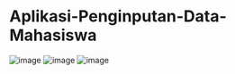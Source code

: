# Aplikasi-Penginputan-Data-Mahasiswa
![image](https://github.com/adit-sopo-jarwo/Aplikasi-Penginputan-Data-Mahasiswa/assets/129078558/561e6010-5e25-4014-9480-8170f405f1f3)
![image](https://github.com/adit-sopo-jarwo/Aplikasi-Penginputan-Data-Mahasiswa/assets/129078558/3bfddce6-a7b0-4748-8915-b404b5231881)
![image](https://github.com/adit-sopo-jarwo/Aplikasi-Penginputan-Data-Mahasiswa/assets/129078558/dd07bfdd-d243-4d74-a14f-9fefa2876563)
